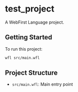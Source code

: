 # test_project

A WebFirst Language project.

## Getting Started

To run this project:

```bash
wfl src/main.wfl
```

## Project Structure

- `src/main.wfl`: Main entry point
